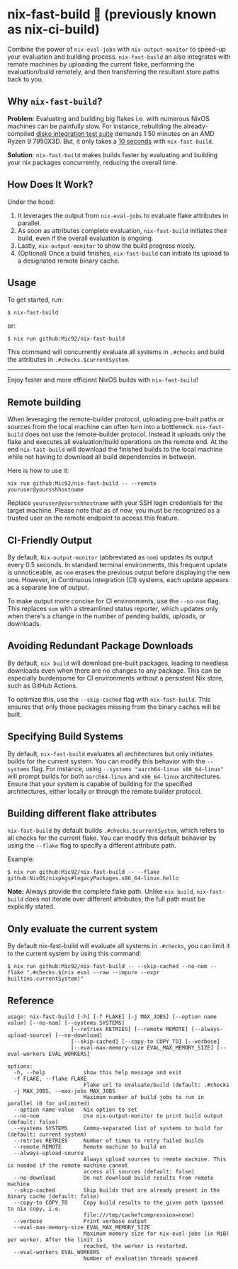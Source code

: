 # nix-fast-build 🚀 (previously known as nix-ci-build)

Combine the power of `nix-eval-jobs` with `nix-output-monitor` to speed-up your
evaluation and building process. `nix-fast-build` an also integrates with remote
machines by uploading the current flake, performing the evaluation/build
remotely, and then transferring the resultant store paths back to you.

## Why `nix-fast-build`?

**Problem**: Evaluating and building big flakes i.e. with numerous NixOS
machines can be painfully slow. For instance, rebuilding the already-compiled
[disko integration test suite](https://github.com/nix-community/disko) demands
1:50 minutes on an AMD Ryzen 9 7950X3D. But, it only takes a
[10 seconds](https://github.com/Mic92/nix-fast-build/issues/1) with
`nix-fast-build`.

**Solution**: `nix-fast-build` makes builds faster by evaluating and building
your nix packages concurrently, reducing the overall time.

## How Does It Work?

Under the hood:

1. It leverages the output from `nix-eval-jobs` to evaluate flake attributes in
   parallel.
2. As soon as attributes complete evaluation, `nix-fast-build` initiates their
   build, even if the overall evaluation is ongoing.
3. Lastly, `nix-output-monitor` to show the build progress nicely.
4. (Optional) Once a build finishes, `nix-fast-build` can initiate its upload to
   a designated remote binary cache.

## Usage

To get started, run:

```console
$ nix-fast-build
```

or:

```
$ nix run github:Mic92/nix-fast-build
```

This command will concurrently evaluate all systems in `.#checks` and build the
attributes in `.#checks.$currentSystem`.

---

Enjoy faster and more efficient NixOS builds with `nix-fast-build`!

## Remote building

When leveraging the remote-builder protocol, uploading pre-built paths or
sources from the local machine can often turn into a bottleneck.
`nix-fast-build` does not use the remote-builder protocol. Instead it uploads
only the flake and executes all evaluation/build operations on the remote end.
At the end `nix-fast-build` will download the finished builds to the local
machine while not having to download all build dependencies in between.

Here is how to use it:

```
nix run github:Mic92/nix-fast-build -- --remote youruser@yoursshhostname
```

Replace `youruser@yoursshhostname` with your SSH login credentials for the
target machine. Please note that as of now, you must be recognized as a trusted
user on the remote endpoint to access this feature.

## CI-Friendly Output

By default, `Nix-output-monitor` (abbreviated as `nom`) updates its output every
0.5 seconds. In standard terminal environments, this frequent update is
unnoticeable, as `nom` erases the previous output before displaying the new one.
However, in Continuous Integration (CI) systems, each update appears as a
separate line of output.

To make output more concise for CI environments, use the `--no-nom` flag. This
replaces `nom` with a streamlined status reporter, which updates only when
there's a change in the number of pending builds, uploads, or downloads.

## Avoiding Redundant Package Downloads

By default, `nix build` will download pre-built packages, leading to needless
downloads even when there are no changes to any package. This can be especially
burdensome for CI environments without a persistent Nix store, such as GitHub
Actions.

To optimize this, use the `--skip-cached` flag with `nix-fast-build`. This
ensures that only those packages missing from the binary caches will be built.

## Specifying Build Systems

By default, `nix-fast-build` evaluates all architectures but only initiates
builds for the current system. You can modify this behavior with the `--systems`
flag. For instance, using `--systems "aarch64-linux x86_64-linux"` will prompt
builds for both `aarch64-linux` and `x86_64-linux` architectures. Ensure that
your system is capable of building for the specified architectures, either
locally or through the remote builder protocol.

## Building different flake attributes

`nix-fast-build` by default builds `.#checks.$currentSystem`, which refers to
all checks for the current flake. You can modify this default behavior by using
the `--flake` flag to specify a different attribute path.

Example:

```console
$ nix run github:Mic92/nix-fast-build -- --flake github:NixOS/nixpkgs#legacyPackages.x86_64-linux.hello
```

**Note:** Always provide the complete flake path. Unlike `nix build`,
`nix-fast-build` does not iterate over different attributes; the full path must
be explicitly stated.

## Only evaluate the current system

By default nix-fast-build will evaluate all systems in `.#checks`, you can limit
it to the current system by using this command:

```console
$ nix run github:Mic92/nix-fast-build -- --skip-cached --no-nom --flake ".#checks.$(nix eval --raw --impure --expr builtins.currentSystem)"
```

## Reference

```console
usage: nix-fast-build [-h] [-f FLAKE] [-j MAX_JOBS] [--option name value] [--no-nom] [--systems SYSTEMS]
                    [--retries RETRIES] [--remote REMOTE] [--always-upload-source] [--no-download]
                    [--skip-cached] [--copy-to COPY_TO] [--verbose]
                    [--eval-max-memory-size EVAL_MAX_MEMORY_SIZE] [--eval-workers EVAL_WORKERS]

options:
  -h, --help            show this help message and exit
  -f FLAKE, --flake FLAKE
                        Flake url to evaluate/build (default: .#checks
  -j MAX_JOBS, --max-jobs MAX_JOBS
                        Maximum number of build jobs to run in parallel (0 for unlimited)
  --option name value   Nix option to set
  --no-nom              Use nix-output-monitor to print build output (default: false)
  --systems SYSTEMS     Comma-separated list of systems to build for (default: current system)
  --retries RETRIES     Number of times to retry failed builds
  --remote REMOTE       Remote machine to build on
  --always-upload-source
                        Always upload sources to remote machine. This is needed if the remote machine cannot
                        access all sources (default: false)
  --no-download         Do not download build results from remote machine
  --skip-cached         Skip builds that are already present in the binary cache (default: false)
  --copy-to COPY_TO     Copy build results to the given path (passed to nix copy, i.e.
                        file:///tmp/cache?compression=none)
  --verbose             Print verbose output
  --eval-max-memory-size EVAL_MAX_MEMORY_SIZE
                        Maximum memory size for nix-eval-jobs (in MiB) per worker. After the limit is
                        reached, the worker is restarted.
  --eval-workers EVAL_WORKERS
                        Number of evaluation threads spawned
```
